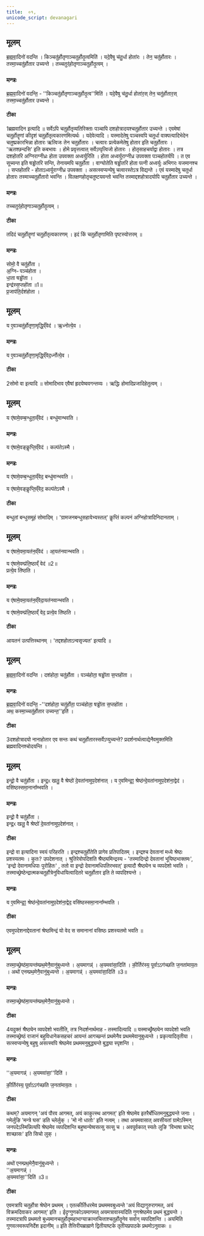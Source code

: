 ```yaml
---
title:  ०१,
unicode_script: devanagari
---
```


## मूलम्
ब्र॒ह्म॒वा॒दिनो॑ वदन्ति ।
किञ्चतु॑र्होतृणाञ्चतुर्होतृ॒त्वमिति॑ ।
यदे॒वैषु च॑तु॒र्धा होता॑रः ।
तेन॒ चतु॑र्होतारः ।
तस्मा॒च्चतु॑र्होतार उच्यन्ते ।
तच्चतुर्॑होतृणाञ्चतुर्होतृ॒त्वम् ।
### मन्त्रः
ब्र॒ह्म॒वा॒दिनो॑ वदन्ति॒ -   ''किञ्चतु॑र्होतृणाञ्चतुर्होतृ॒त्व''मिति॑ ।
यदे॒वैषु च॑तु॒र्धा होता॑र॒स् तेन॒ चतु॑र्होतार॒स् तस्मा॒च्चतु॑र्होतार उच्यन्ते ।  
#### टीका

1ब्रह्मवादिन इत्यादि ॥ सर्वेऽपि चतुर्होतृव्यतिरिक्ताः पञ्चापि दशहोत्रादयश्चतुर्होतार उच्यन्ते । एवमेषां चतुर्होतॄणां कीदृशं चतुर्होतृत्वकारणमित्यर्थः । यदेवेत्यादि । यस्मादेतेषु पञ्चस्वपि चतुर्धा वाक्पत्यादिभेदेन चतुष्प्रकारभिन्ना होतारः ऋत्विजः तेन चतुर्होतारः । चत्वारः प्रत्येकमेतेषु होतार इति चतुर्होतारः । 'ऋतश्छन्दसि' इति कबभावः । होमे प्रवृत्तत्वात् सर्वेऽप्पृत्विजो होतारः । होतृसाहचर्याद्वा होतारः । तत्र दशहोतरि अग्निराग्नीध्रः होता उपवक्ता अध्वर्युरिति । होता अध्वर्युराग्नीध्र उपवक्ता पञ्चहोतर्यपि । त एव सूच्यन्त इति षड्ढोतरि सन्ति, तेनायमपि चतुर्होता ।
वाग्घोतेति षड्ढोतरि होता पत्नी अध्वर्युः अभिगरः यजमानश्च । सप्तहोतरि - होताऽध्वर्युराग्नीध्र उपवक्ता । असत्स्वप्यन्येषु चत्वारस्तेऽत्र विद्यन्ते । एवं यस्मादेषु चतुर्धा होतारः तस्माच्चतुर्होतारो भवन्ति । विलक्षणहोतृचतुष्टयवन्तो भवन्ति तस्माद्दशहोत्रादयोपि चतुर्होतार उच्यन्ते ।
### मन्त्रः
तच्चतुर्॑होतृणाञ्चतुर्होतृ॒त्वम् ।

#### टीका

तदिदं चतुर्होतॄणां चतुर्होतृत्वकारणम् । इदं किं चतुर्होतृणामिति पृष्टस्योत्तरम् ॥
### मन्त्रः
सोमो॒ वै चतु॑र्होता ।  
अ॒ग्निᳶ पञ्च॑होता ।  
धा॒ता षड्ढो॑ता ।  
इन्द्र॑स्स॒प्तहो॑ता ॥1॥   
प्र॒जाप॑ति॒र्दश॑होता ।
## मूलम्
य ए॒वञ्चतु॑र्होतृणा॒मृद्धि॒व्ँवेद॑ ।
ऋ॒ध्नोत्ये॒व ।
### मन्त्रः
य ए॒वञ्चतु॑र्होतृणा॒मृद्धि॒व्ँवेद॒र्ध्नोत्ये॒व ।
#### टीका

2सोमो वा इत्यादि ॥ सोमादिभाव एवैषां हृदयेष्ववगन्तव्यः । ऋद्धिः होमादिप्रजादिहेतुत्वम् ।
## मूलम्

य ए॑षामे॒वम्ब॒न्धुता॒व्ँवेद॑ ।
बन्धु॑मान्भवति ।
### मन्त्रः
य ए॑षामे॒वङ्कॢप्ति॒व्ँवेद॑ ।
कल्प॑तेऽस्मै ।
### मन्त्रः
य ए॑षामे॒वम्ब॒न्धुता॒व्ँवेद॒ बन्धु॑मान्भवति ।

य ए॑षामे॒वङ्कॢप्ति॒व्ँवेद॒ कल्प॑तेऽस्मै ।
#### टीका
बन्धुतां बन्धुसमूहं सोमादिम् ।
'ग्रामजनबन्धुसहायेभ्यस्तल्' कॢप्तिं कल्पनं अग्निहोत्रादिनिदानताम् ।
## मूलम्
य ए॑षामे॒वमा॒यत॑न॒व्ँवेद॑ ।
आ॒यत॑नवान्भवति ।

य ए॑षामे॒वम्प्र॑ति॒ष्ठाव्ँ वेद॑ ॥2॥  
प्रत्ये॒व ति॑ष्ठति ।
### मन्त्रः
य ए॑षामे॒वमा॒यत॑न॒व्ँवेदा॒यत॑नवान्भवति ।  

य ए॑षामे॒वम्प्र॑ति॒ष्ठाव्ँ वेद॒ प्रत्ये॒व ति॑ष्ठति ।

#### टीका
आयतनं उत्पत्तिस्थानम् । 'तद्दशहोताऽन्वसृज्यत' इत्यादि ॥
## मूलम्
ब्र॒ह्म॒वा॒दिनो॑ वदन्ति ।
दश॑होता॒ चतु॑र्होता ।
पञ्च॑होता॒ षड्ढो॑ता स॒प्तहो॑ता ।
### मन्त्रः

ब्र॒ह्म॒वा॒दिनो॑ वदन्ति॒ -''दश॑होता॒ चतु॑र्होता॒ पञ्च॑होता॒ षड्ढो॑ता स॒प्तहो॑ता ।  
अथ॒ कस्मा॒च्चतु॑र्होतार उच्यन्त॒''इति॑ ।
#### टीका

3दशहोत्रादयो नानाहोतार एव सन्तः कथं चतुर्होतारस्सर्वेऽप्युच्यन्ते? प्रदर्शनार्थत्वाद्येनैवमुक्तमिति ब्रह्मवादिनश्चोदयन्ति ।
## मूलम्
इन्द्रो॒ वै चतु॑र्होता ।
इन्द्र॒ᳵ खलु॒ वै श्रेष्ठो॑ दे॒वता॑नामुप॒देश॑नात् ।
य ए॒वमिन्द्र॒ꣵ॒ श्रेष्ठ॑न्दे॒वता॑नामुप॒देश॑ना॒द्वेद॑ ।
वसि॑ष्ठस्समा॒नाना᳚म्भवति ।
### मन्त्रः
इन्द्रो॒ वै चतु॑र्होता ।  
इन्द्र॒ᳵ खलु॒ वै श्रेष्ठो॑ दे॒वता॑नामुप॒देश॑नात् ।
#### टीका
इन्द्रो वा इत्यादिना स्वयं परिहरति । इन्द्रश्चतुर्होतेति प्रागेव प्रतिपादितम् । इन्द्रश्च देवतानां मध्ये श्रेष्ठः प्रशस्यतमः । कुतः? उपदेशनात् । श्रुतिरेवोपदिशति श्रैष्ठ्यमिन्द्रस्य - 'तस्मादिन्द्रो देवतानां भूयिष्ठभाक्तमः', 'इन्द्रो देवानामधिपाः पुरोहितः' , ततो वा इन्द्रो देवानामधिपतिरभवत्' इत्यादौ श्रैष्ठ्येन च व्यपदेशो भवति । तस्माच्छ्रेष्ठेन्द्रात्मकचतुर्होत्रेनुविधायित्वादितरे चतुर्होतार इति ते व्यपदिश्यन्ते ।
### मन्त्रः
य ए॒वमिन्द्र॒ꣵ॒ श्रेष्ठ॑न्दे॒वता॑नामुप॒देश॑ना॒द्वेद॒ वसि॑ष्ठस्समा॒नाना᳚म्भवति ।

#### टीका
एवमुपदेशनाद्देवतानां श्रेष्ठमिन्द्रं यो वेद स समानानां वसिष्ठः प्रशस्यतमो भवति ॥
## मूलम्
तस्मा॒च्छ्रेष्ठ॑मा॒यन्त॑म्प्रथ॒मेनै॒वानु॑बुध्यन्ते ।
अ॒यमागन्न्॑ ।
अ॒यमवा॑सा॒दिति॑ ।
की॒र्तिर॑स्य॒ पूर्वाऽऽग॑च्छति ज॒नता॑माय॒तः ।
अथो॑ एनम्प्रथ॒मेनै॒वानु॑बुध्यन्ते ।
अ॒यमागन्न्॑ ।
अ॒यमवा॑सा॒दिति॑ ॥3॥
### मन्त्रः
तस्मा॒च्छ्रेष्ठ॑मा॒यन्त॑म्प्रथ॒मेनै॒वानु॑बुध्यन्ते ।
#### टीका

4यदुक्तं श्रैष्ठ्येन व्यपदेशो भवतीति, तत्र निदर्शनार्थमाह - तस्मादित्यादि ॥ यस्माच्छ्रैष्ठ्येन व्यपदेशो भवति तस्माच्छ्रेष्ठं राजानं बहुविधानेकसहचरं आयन्तं आगच्छन्तं प्रथमेनैव प्रथममेवानुबुध्यन्ते । प्रकृत्यादितृतीया । सत्स्वप्यन्येषु बहुषु असत्स्वपि श्रेष्ठमेव प्रथममनुबुद्ध्यन्ते बुद्ध्या स्पृशन्ति ।
### मन्त्रः

''अ॒यमागन्न्॑ ।
अ॒यमवा॑सा॒''दिति॑ ।

की॒र्तिर॑स्य॒ पूर्वाऽऽग॑च्छति ज॒नता॑माय॒तः ।
#### टीका
कथम्? अयमागन् 'अयं पौरव आगमत्, अयं काकुत्स्थ आगमत्' इति श्रेष्ठमेव इतरैर्बोधितमनुबुद्ध्यन्ते जनाः । गमेर्लुङि 'मन्त्रे घस' डति च्लेर्लुक् । 'मो नो धातोः' इति नत्वम् । तथा अयमवासात् अवसीयतां ग्रामेऽस्मिन् जनपदेऽस्मिन्नित्यपि श्रेष्ठमेव व्यपदिशन्ति बहुष्वन्येष्वसत्सु सत्सु च । अवपूर्वकात् स्यतेः लुङि 'विभाषा घ्राधेट् शाच्छासः' इति सिचो लुक् ।
### मन्त्रः
अथो॑ एनम्प्रथ॒मेनै॒वानु॑बुध्यन्ते ।  
''अ॒यमागन्न्॑ ।  
अ॒यमवा॑सा॒''दिति॑ ॥3॥

#### टीका
एवमत्रापि चतुर्होत्रा श्रेष्ठेन प्रथमम् । एतत्कीर्तिधरमेव प्रथममवबुध्यन्ते 'अयं विद्यागुरुरागमत्, अयं विक्रमदिवाकर आगमत्' इति । ईदृग्गुणकोऽयमागमत् अयमत्रावास्यदिति गुणश्रेष्ठमेव प्रथमं बुद्ध्यन्ते । तस्मादत्रापि प्रथमतो बुध्यमानचतुर्होतृमहाभाग्याक्रान्तचित्ताश्चतुर्होतॄनेव सर्वान् व्यपदिशन्ति । अयमिति गुणवत्स्वरूपनिर्देश इदानीम् ॥
इति तैत्तिरीयब्राह्मणे द्वितीयाष्टके तृतीयप्रपाठके प्रथमोऽनुवाकः ॥  
